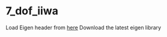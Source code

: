 # 7_dof_iiwa

Load Eigen header from [here](http://eigen.tuxfamily.org/index.php?title=Main_Page)
Download the latest eigen library
